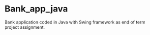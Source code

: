 # Bank_app_java
Bank application coded in Java with Swing framework as end of term project assignment.

